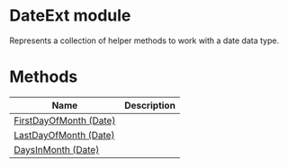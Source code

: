 # DateExt module

Represents a collection of helper methods to work with a date data type.

# Methods

|Name|Description|
|---|---|
|[FirstDayOfMonth (Date)](./FirstDayOfMonth.md)||
|[LastDayOfMonth (Date)](./LastDayOfMonth.md)||
|[DaysInMonth (Date)](./DaysInMonth.md)||
